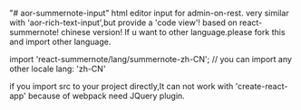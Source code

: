 "# aor-summernote-input"
html editor input for admin-on-rest.
very similar with 'aor-rich-text-input',but provide a 'code view'!
based on react-summernote!
chinese version! If u want to other language.please fork this and import other language.

import 'react-summernote/lang/summernote-zh-CN'; // you can import any other locale
lang: 'zh-CN'

if you import src to your project directly,It can not work with 'create-react-app' because of webpack need JQuery plugin.
